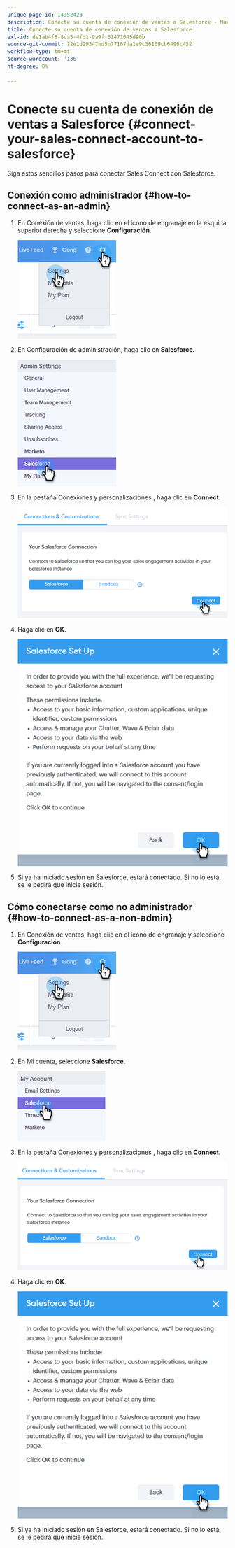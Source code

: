 ```yaml
---
unique-page-id: 14352423
description: Conecte su cuenta de conexión de ventas a Salesforce - Marketo Docs - Documentación del producto
title: Conecte su cuenta de conexión de ventas a Salesforce
exl-id: de1ab4f8-8ca5-4fd1-9a9f-61471645d90b
source-git-commit: 72e1d29347bd5b77107da1e9c30169cb6490c432
workflow-type: tm+mt
source-wordcount: '136'
ht-degree: 0%

---
```


# Conecte su cuenta de conexión de ventas a Salesforce {#connect-your-sales-connect-account-to-salesforce}

Siga estos sencillos pasos para conectar Sales Connect con Salesforce.

## Conexión como administrador {#how-to-connect-as-an-admin}

1. En Conexión de ventas, haga clic en el icono de engranaje en la esquina superior derecha y seleccione **Configuración**.

   ![](assets/one.png)

1. En Configuración de administración, haga clic en **Salesforce**.

   ![](assets/six.png)

1. En la pestaña Conexiones y personalizaciones , haga clic en **Connect**.

   ![](assets/seven.png)

1. Haga clic en **OK**.

   ![](assets/four.png)

1. Si ya ha iniciado sesión en Salesforce, estará conectado. Si no lo está, se le pedirá que inicie sesión.

## Cómo conectarse como no administrador {#how-to-connect-as-a-non-admin}

1. En Conexión de ventas, haga clic en el icono de engranaje y seleccione **Configuración**.

   ![](assets/one.png)

1. En Mi cuenta, seleccione **Salesforce**.

   ![](assets/two.png)

1. En la pestaña Conexiones y personalizaciones , haga clic en **Connect**.

   ![](assets/three.png)

1. Haga clic en **OK**.

   ![](assets/four.png)

1. Si ya ha iniciado sesión en Salesforce, estará conectado. Si no lo está, se le pedirá que inicie sesión.
